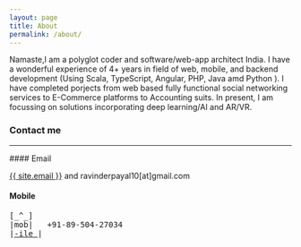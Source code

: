 ```yaml
---
layout: page
title: About
permalink: /about/
---
```



Namaste,I am a polyglot coder and software/web-app architect India. I have a wonderful experience of 4+ years in field of web, mobile, and backend development (Using Scala, TypeScript, Angular, PHP, Java amd Python ).
I have completed porjects from web based fully functional social networking services to E-Commerce platforms to Accounting suits. In present, I am focussing on solutions incorporating deep learning/AI and AR/VR.

### Contact me
<hr />
#### Email

<a href="mailto:{{ site.email }}/">{{ site.email }}</a> and ravinderpayal10[at]gmail.com

#### Mobile
<pre>
[_^_]
|mob|   +91-89-504-27034
|<u>-ile_</u>|
</pre>
